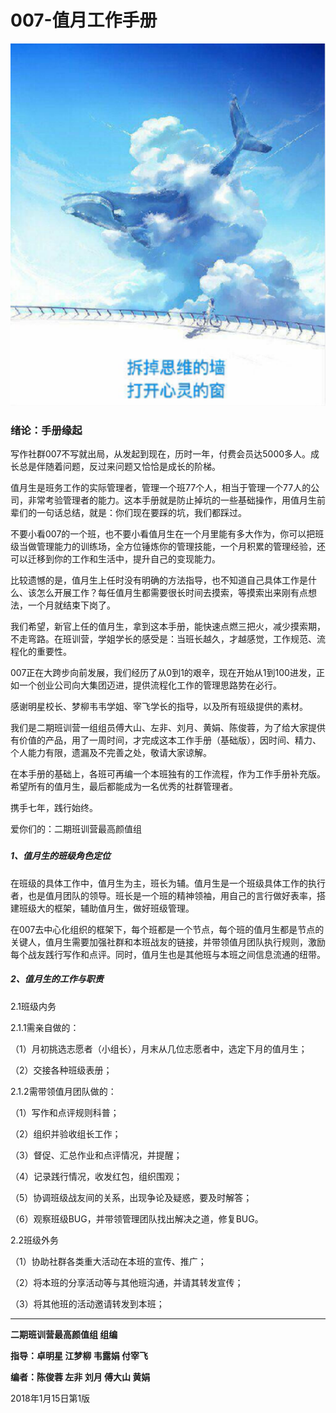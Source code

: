 # 007-值月工作手册

![](/assets/TIM截图20180114164433.png)

### 绪论：手册缘起

写作社群007不写就出局，从发起到现在，历时一年，付费会员达5000多人。成长总是伴随着问题，反过来问题又恰恰是成长的阶梯。

值月生是班务工作的实际管理者，管理一个班77个人，相当于管理一个77人的公司，非常考验管理者的能力。这本手册就是防止掉坑的一些基础操作，用值月生前辈们的一句话总结，就是：你们现在要踩的坑，我们都踩过。

不要小看007的一个班，也不要小看值月生在一个月里能有多大作为，你可以把班级当做管理能力的训练场，全方位锤炼你的管理技能，一个月积累的管理经验，还可以迁移到你的工作和生活中，提升自己的变现能力。

比较遗憾的是，值月生上任时没有明确的方法指导，也不知道自己具体工作是什么、该怎么开展工作？每任值月生都需要很长时间去摸索，等摸索出来刚有点想法，一个月就结束下岗了。

我们希望，新官上任的值月生，拿到这本手册，能快速点燃三把火，减少摸索期，不走弯路。在班训营，学姐学长的感受是：当班长越久，才越感觉，工作规范、流程化的重要性。

007正在大跨步向前发展，我们经历了从0到1的艰辛，现在开始从1到100进发，正如一个创业公司向大集团迈进，提供流程化工作的管理思路势在必行。

感谢明星校长、梦柳韦韦学姐、宰飞学长的指导，以及所有班级提供的素材。

我们是二期班训营一组组员傅大山、左非、刘月、黄娟、陈俊蓉，为了给大家提供有价值的产品，用了一周时间，才完成这本工作手册（基础版），因时间、精力、个人能力有限，遗漏及不完善之处，敬请大家谅解。

在本手册的基础上，各班可再编一个本班独有的工作流程，作为工作手册补充版。希望所有的值月生，最后都能成为一名优秀的社群管理者。

携手七年，践行始终。

爱你们的：二期班训营最高颜值组

##### 

##### 1、值月生的班级角色定位

在班级的具体工作中，值月生为主，班长为辅。值月生是一个班级具体工作的执行者，也是值月团队的领导。班长是一个班的精神领袖，用自己的言行做好表率，搭建班级大的框架，辅助值月生，做好班级管理。

在007去中心化组织的框架下，每个班都是一个节点，每个班的值月生都是节点的关键人，值月生需要加强社群和本班战友的链接，并带领值月团队执行规则，激励每个战友践行写作和点评。同时，值月生也是其他班与本班之间信息流通的纽带。

##### 2、值月生的工作与职责

2.1班级内务

2.1.1需亲自做的：

（1）月初挑选志愿者（小组长），月末从几位志愿者中，选定下月的值月生；

（2）交接各种班级表册；

2.1.2需带领值月团队做的：

（1）写作和点评规则科普；

（2）组织并验收组长工作；

（3）督促、汇总作业和点评情况，并提醒；

（4）记录践行情况，收发红包，组织围观；

（5）协调班级战友间的关系，出现争论及疑惑，要及时解答；

（6）观察班级BUG，并带领管理团队找出解决之道，修复BUG。

2.2班级外务

（1）协助社群各类重大活动在本班的宣传、推广；

（2）将本班的分享活动等与其他班沟通，并请其转发宣传；

（3）将其他班的活动邀请转发到本班；

---

**二期班训营最高颜值组    组编**

**指导：卓明星    江梦柳    韦露娟    付宰飞**

**编者：陈俊蓉    左非    刘月    傅大山    黄娟**

2018年1月15日第1版

